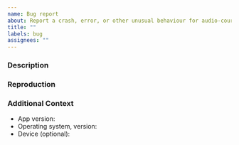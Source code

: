 ```yaml
---
name: Bug report
about: Report a crash, error, or other unusual behaviour for audio-courier
title: ""
labels: bug
assignees: ""
---
```


### Description

<!-- What went wrong? What were you expecting to happen? Please provide as much information as possible. -->

### Reproduction

<!-- If you can remember, list the steps to trigger the bug -->

### Additional Context

- App version:
- Operating system, version:
- Device (optional):

 
